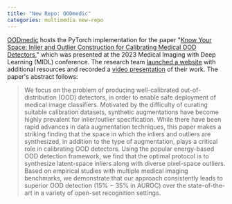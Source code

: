 ```yaml
---
title: "New Repo: OODmedic"
categories: multimedia new-repo
---
```


[OODmedic](https://github.com/LLNL/OODmedic) hosts the PyTorch implementation for the paper "[Know Your Space: Inlier and Outlier Construction for Calibrating Medical OOD Detectors](https://arxiv.org/pdf/2207.05286.pdf)," which was presented at the 2023 Medical Imaging with Deep Learning (MIDL) conference. The research team [launched a website](https://software.llnl.gov/OODmedic/) with additional resources and recorded a [video presentation](https://youtu.be/jpR7ouFTDqA) of their work. The paper's abstract follows:

> We focus on the problem of producing well-calibrated out-of-distribution (OOD) detectors, in order to enable safe deployment of medical image classifiers. Motivated by the difficulty of curating suitable calibration datasets, synthetic augmentations have become highly prevalent for inlier/outlier specification. While there have been rapid advances in data augmentation techniques, this paper makes a striking finding that the space in which the inliers and outliers are synthesized, in addition to the type of augmentation, plays a critical role in calibrating OOD detectors. Using the popular energy-based OOD detection framework, we find that the optimal protocol is to synthesize latent-space inliers along with diverse pixel-space outliers. Based on empirical studies with multiple medical imaging benchmarks, we demonstrate that our approach consistently leads to superior OOD detection (15% − 35% in AUROC) over the state-of-the-art in a variety of open-set recognition settings.
